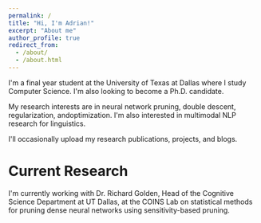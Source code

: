 ```yaml
---
permalink: /
title: "Hi, I'm Adrian!"
excerpt: "About me"
author_profile: true
redirect_from: 
  - /about/
  - /about.html
---
```


I'm a final year student at the University of Texas at Dallas where I study Computer Science. I'm also looking to become a Ph.D. candidate.

My research interests are in neural network pruning, double descent, regularization, andoptimization. I'm also interested in
multimodal NLP research for linguistics.

I'll occasionally upload my research publications, projects, and blogs.

# Current Research

I'm currently working with Dr. Richard Golden, Head of the Cognitive Science Department at UT Dallas, 
at the COINS Lab on statistical methods for pruning dense neural networks using sensitivity-based pruning.


